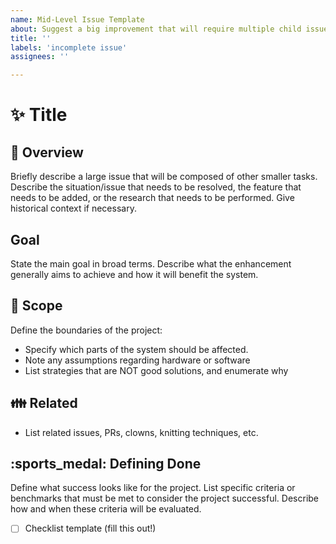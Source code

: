 ```yaml
---
name: Mid-Level Issue Template
about: Suggest a big improvement that will require multiple child issues
title: ''
labels: 'incomplete issue'
assignees: ''

---
```


# :sparkles: Title

## :rainbow: Overview 
Briefly describe a large issue that will be composed of other smaller tasks. Describe the situation/issue that needs to be resolved, the feature that needs to be added, or the research that needs to be performed. Give historical context if necessary.

## Goal 
State the main goal in broad terms. Describe what the enhancement generally aims to achieve and how it will benefit the system.

## :microscope: Scope 
Define the boundaries of the project:
- Specify which parts of the system should be affected.
- Note any assumptions regarding hardware or software
- List strategies that are NOT good solutions, and enumerate why

## :family: Related 
 - List related issues, PRs, clowns, knitting techniques, etc.

## :sports_medal: Defining Done 
Define what success looks like for the project. List specific criteria or benchmarks that must be met to consider the project successful. Describe how and when these criteria will be evaluated.

- [ ] Checklist template (fill this out!)

